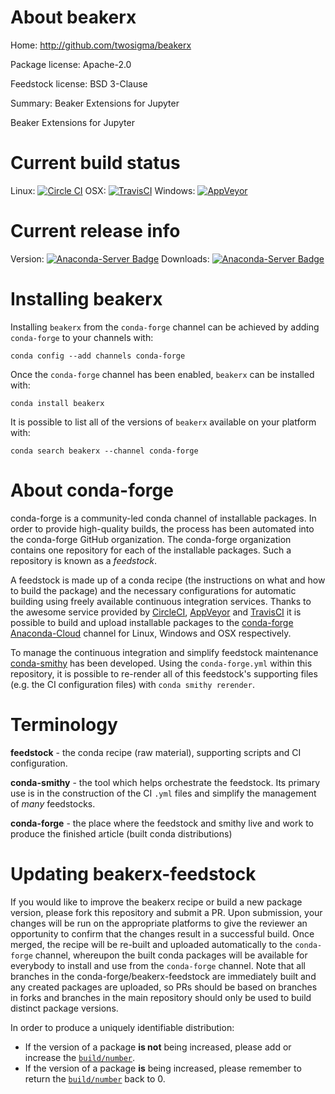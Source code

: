 About beakerx
=============

Home: http://github.com/twosigma/beakerx

Package license: Apache-2.0

Feedstock license: BSD 3-Clause

Summary: Beaker Extensions for Jupyter

Beaker Extensions for Jupyter


Current build status
====================

Linux: [![Circle CI](https://circleci.com/gh/conda-forge/beakerx-feedstock.svg?style=shield)](https://circleci.com/gh/conda-forge/beakerx-feedstock)
OSX: [![TravisCI](https://travis-ci.org/conda-forge/beakerx-feedstock.svg?branch=master)](https://travis-ci.org/conda-forge/beakerx-feedstock)
Windows: [![AppVeyor](https://ci.appveyor.com/api/projects/status/github/conda-forge/beakerx-feedstock?svg=True)](https://ci.appveyor.com/project/conda-forge/beakerx-feedstock/branch/master)

Current release info
====================
Version: [![Anaconda-Server Badge](https://anaconda.org/conda-forge/beakerx/badges/version.svg)](https://anaconda.org/conda-forge/beakerx)
Downloads: [![Anaconda-Server Badge](https://anaconda.org/conda-forge/beakerx/badges/downloads.svg)](https://anaconda.org/conda-forge/beakerx)

Installing beakerx
==================

Installing `beakerx` from the `conda-forge` channel can be achieved by adding `conda-forge` to your channels with:

```
conda config --add channels conda-forge
```

Once the `conda-forge` channel has been enabled, `beakerx` can be installed with:

```
conda install beakerx
```

It is possible to list all of the versions of `beakerx` available on your platform with:

```
conda search beakerx --channel conda-forge
```


About conda-forge
=================

conda-forge is a community-led conda channel of installable packages.
In order to provide high-quality builds, the process has been automated into the
conda-forge GitHub organization. The conda-forge organization contains one repository
for each of the installable packages. Such a repository is known as a *feedstock*.

A feedstock is made up of a conda recipe (the instructions on what and how to build
the package) and the necessary configurations for automatic building using freely
available continuous integration services. Thanks to the awesome service provided by
[CircleCI](https://circleci.com/), [AppVeyor](http://www.appveyor.com/)
and [TravisCI](https://travis-ci.org/) it is possible to build and upload installable
packages to the [conda-forge](https://anaconda.org/conda-forge)
[Anaconda-Cloud](http://docs.anaconda.org/) channel for Linux, Windows and OSX respectively.

To manage the continuous integration and simplify feedstock maintenance
[conda-smithy](http://github.com/conda-forge/conda-smithy) has been developed.
Using the ``conda-forge.yml`` within this repository, it is possible to re-render all of
this feedstock's supporting files (e.g. the CI configuration files) with ``conda smithy rerender``.


Terminology
===========

**feedstock** - the conda recipe (raw material), supporting scripts and CI configuration.

**conda-smithy** - the tool which helps orchestrate the feedstock.
                   Its primary use is in the construction of the CI ``.yml`` files
                   and simplify the management of *many* feedstocks.

**conda-forge** - the place where the feedstock and smithy live and work to
                  produce the finished article (built conda distributions)


Updating beakerx-feedstock
==========================

If you would like to improve the beakerx recipe or build a new
package version, please fork this repository and submit a PR. Upon submission,
your changes will be run on the appropriate platforms to give the reviewer an
opportunity to confirm that the changes result in a successful build. Once
merged, the recipe will be re-built and uploaded automatically to the
`conda-forge` channel, whereupon the built conda packages will be available for
everybody to install and use from the `conda-forge` channel.
Note that all branches in the conda-forge/beakerx-feedstock are
immediately built and any created packages are uploaded, so PRs should be based
on branches in forks and branches in the main repository should only be used to
build distinct package versions.

In order to produce a uniquely identifiable distribution:
 * If the version of a package **is not** being increased, please add or increase
   the [``build/number``](http://conda.pydata.org/docs/building/meta-yaml.html#build-number-and-string).
 * If the version of a package **is** being increased, please remember to return
   the [``build/number``](http://conda.pydata.org/docs/building/meta-yaml.html#build-number-and-string)
   back to 0.
